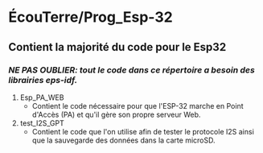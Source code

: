 # ÉcouTerre/Prog_Esp-32

## Contient la majorité du code pour le Esp32


### ***NE PAS OUBLIER: tout le code dans ce répertoire a besoin des librairies eps-idf.***

 1. Esp_PA_WEB
	 - Contient le code nécessaire pour que l'ESP-32 marche en Point d'Accès (PA) et qu'il gère son propre serveur Web.
 2. test_I2S_GPT
	 - Contient le code que l'on utilise afin de tester le protocole I2S ainsi que la sauvegarde des données dans la carte microSD. 

